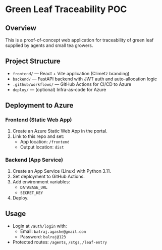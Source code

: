 # Green Leaf Traceability POC

## Overview
This is a proof-of-concept web application for traceability of green leaf supplied by agents and small tea growers.

## Project Structure
- `frontend/` — React + Vite application (Climetz branding)
- `backend/` — FastAPI backend with JWT auth and auto-allocation logic
- `.github/workflows/` — GitHub Actions for CI/CD to Azure
- `deploy/` — (optional) Infra-as-code for Azure

## Deployment to Azure

### Frontend (Static Web App)
1. Create an Azure Static Web App in the portal.
2. Link to this repo and set:
   - App location: `/frontend`
   - Output location: `dist`

### Backend (App Service)
1. Create an App Service (Linux) with Python 3.11.
2. Set deployment to GitHub Actions.
3. Add environment variables:
   - `DATABASE_URL`
   - `SECRET_KEY`
4. Deploy.

## Usage
- Login at `/auth/login` with:
  - Email: `balraj.agashe@gmail.com`
  - Password: `balraj@123`
- Protected routes: `/agents`, `/stgs`, `/leaf-entry`
